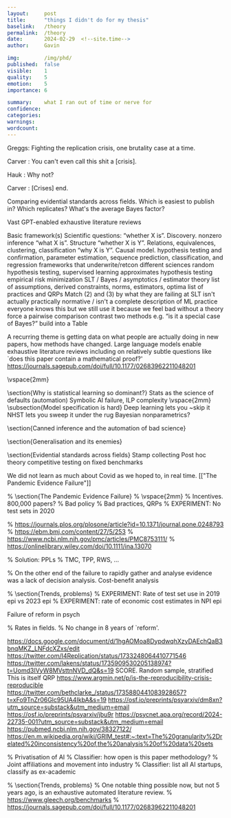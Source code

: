 ```yaml
---
layout:     post
title:      "things I didn't do for my thesis"
baselink:   /theory
permalink:  /theory
date:       2024-02-29  <!--site.time-->
author:     Gavin

img:        /img/phd/
published:  false
visible:    1
quality:    5
emotion:    5
importance: 6

summary:    what I ran out of time or nerve for
confidence: 
categories: 
warnings:   
wordcount:      
---
```


Greggs: Fighting the replication crisis, one brutality case at a time.

Carver : You can't even call this shit a [crisis].

Hauk : Why not?

Carver : [Crises] end.



Comparing evidential standards across fields. Which is easiest to publish in? Which replicates? What's the average Bayes factor?


Vast GPT-enabled exhaustive literature reviews


Basic framework(s)
    Scientific questions: 
    “whether X is”. Discovery. nonzero inference
    “what X is”. Structure 
    “whether X is Y”. Relations, equivalences, clustering, classification
    “why X is Y”. Causal model.
hypothesis testing and confirmation, parameter estimation, sequence prediction, classification, and regression
frameworks that underwrite/retcon different sciences
    random hypothesis testing, 
    supervised learning approximates hypothesis testing
    empirical risk minimization
    SLT / Bayes / asymptotics / estimator theory
    list of assumptions, derived constraints, norms, estimators, optima
    list of practices and QRPs
    Match (2) and (3) by what they are failing at
SLT isn't actually practically normative / isn't a complete description of ML practice
    everyone knows this but we still use it because we feel bad without a theory
force a pairwise comparison
    contrast two methods
    e.g. “is it a special case of Bayes?”
    build into a Table
    
A recurring theme is getting data on what people are actually doing in new papers, how methods have changed. Large language models enable exhaustive literature reviews including on relatively subtle questions like `does this paper contain a mathematical proof?'
https://journals.sagepub.com/doi/full/10.1177/02683962211048201

\vspace{2mm}

\section{Why is statistical learning so dominant?}
Stats as the science of defaults (automation)
Symbolic AI failure, ILP complexity
\vspace{2mm}
\subsection{Model specification is hard}
    Deep learning lets you ~skip it
    NHST lets you sweep it under the rug
    Bayesian nonparametrics?

\section{Canned inference and the automation of bad science}

\section{Generalisation and its enemies}

\section{Evidential standards across fields}
Stamp collecting 
Post hoc theory
competitive testing on fixed benchmarks

We did not learn as much about Covid as we hoped to, in real time.
[["The Pandemic Evidence Failure"]]


% \section{The Pandemic Evidence Failure}
% \vspace{2mm}
% Incentives. 800,000 papers?
% Bad policy
% Bad practices, QRPs
% EXPERIMENT: No test sets in 2020

% https://journals.plos.org/plosone/article?id=10.1371/journal.pone.0248793
% https://ebm.bmj.com/content/27/5/253
% https://www.ncbi.nlm.nih.gov/pmc/articles/PMC8753111/
% https://onlinelibrary.wiley.com/doi/10.1111/ina.13070

% Solution: PPLs
% TMC, TPP, RWS, …

% On the other end of the failure to rapidly gather and analyse evidence was a lack of decision analysis. Cost-benefit analysis





% \section{Trends, problems}
% EXPERIMENT: Rate of test set use in 2019 epi vs 2023 epi
% EXPERIMENT: rate of economic cost estimates in NPI epi



Failure of reform in psych

% Rates in fields. 
% No change in 8 years of `reform'.


https://docs.google.com/document/d/1hgAOMoa8DypdwqhXzyDAEchQaB3bnqMKZ_LNFdcXZxs/edit
https://twitter.com/I4Replication/status/1733248064410771546 
https://twitter.com/lakens/status/1735909530205138974?t=Uomd3IVyW8MVsttnNVD_dQ&s=19
SCORE. Random sample, stratified
This is itself QRP
https://www.argmin.net/p/is-the-reproducibility-crisis-reproducible 
https://twitter.com/bethclarke_/status/1735880441083928657?t=xFo9TnZr06Glc95UA4IkbA&s=19 
https://osf.io/preprints/psyarxiv/dm8xn?utm_source=substack&utm_medium=email 
https://osf.io/preprints/psyarxiv/jbu9r 
https://psycnet.apa.org/record/2024-22735-001?utm_source=substack&utm_medium=email
https://pubmed.ncbi.nlm.nih.gov/38327122/ 
https://en.m.wikipedia.org/wiki/GRIM_test#:~:text=The%20granularity%2Drelated%20inconsistency%20of,the%20analysis%20of%20data%20sets 


% Privatisation of AI
% Classifier: how open is this paper methodology?
% Joint affiliations and movement into industry
% Classifier: list all AI startups, classify as ex-academic

% \section{Trends, problems}
% One notable thing possible now, but not 5 years ago, is an exhaustive automated literature review.
% https://www.gleech.org/benchmarks 
% https://journals.sagepub.com/doi/full/10.1177/02683962211048201



